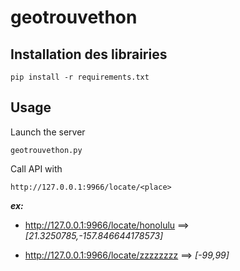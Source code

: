# geotrouvethon

## Installation des librairies

    pip install -r requirements.txt
    
## Usage
Launch the server

    geotrouvethon.py
    
Call API with

    http://127.0.0.1:9966/locate/<place>
    
***ex:***

- http://127.0.0.1:9966/locate/honolulu
==> *[21.3250785,-157.846644178573]*

- http://127.0.0.1:9966/locate/zzzzzzzz
 ==> *[-99,99]*